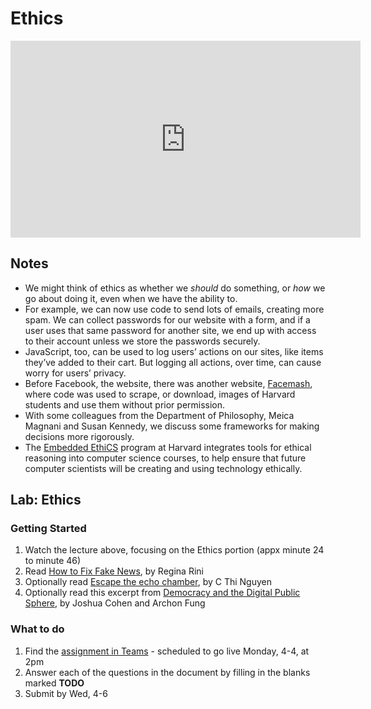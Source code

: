 # Ethics

<iframe width="560" height="315" src="https://www.youtube.com/embed/eNxMn7slmwI" title="YouTube video player" frameborder="0" allow="accelerometer; autoplay; clipboard-write; encrypted-media; gyroscope; picture-in-picture" allowfullscreen></iframe>

## Notes

- We might think of ethics as whether we *should* do something, or *how* we go about doing it, even when we have the ability to.
- For example, we can now use code to send lots of emails, creating more spam. We can collect passwords for our website with a form, and if a user uses that same password for another site, we end up with access to their account unless we store the passwords securely.
- JavaScript, too, can be used to log users’ actions on our sites, like items they’ve added to their cart. But logging all actions, over time, can cause worry for users’ privacy.
- Before Facebook, the website, there was another website, [Facemash](https://www.thecrimson.com/article/2003/11/19/facemash-creator-survives-ad-board-the/), where code was used to scrape, or download, images of Harvard students and use them without prior permission.
- With some colleagues from the Department of Philosophy, Meica Magnani and Susan Kennedy, we discuss some frameworks for making decisions more rigorously.
- The [Embedded EthiCS](https://embeddedethics.seas.harvard.edu/) program at Harvard integrates tools for ethical reasoning into computer science courses, to help ensure that future computer scientists will be creating and using technology ethically.

## Lab: Ethics

### Getting Started

1. Watch the lecture above, focusing on the Ethics portion (appx minute 24 to minute 46)
1. Read [How to Fix Fake News](https://cs50.harvard.edu/ap/2022/curriculum/x/labs/10/fakenews.pdf), by Regina Rini
1. Optionally read [Escape the echo chamber](https://cs50.harvard.edu/ap/2022/curriculum/x/labs/10/chamber.pdf), by C Thi Nguyen
1. Optionally read this excerpt from [Democracy and the Digital Public Sphere](https://cs50.harvard.edu/ap/2022/curriculum/x/labs/10/cohenfung.pdf), by Joshua Cohen and Archon Fung

### What to do

1. Find the [assignment in Teams](https://assignments.onenote.com/classes/957d337d-581d-42df-b3bd-22f400809236/assignment-editor/37f67f45-ebaa-4ef4-bb29-a3c814a29464?returnPath=%2Fclasses%2Fall%2Flist) - scheduled to go live Monday, 4-4, at 2pm
1. Answer each of the questions in the document by filling in the blanks marked **TODO**
1. Submit by Wed, 4-6